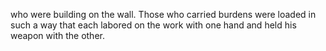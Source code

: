 who were building on the wall. Those who carried burdens were loaded in such a way that each labored on the work with one hand and held his weapon with the other.

